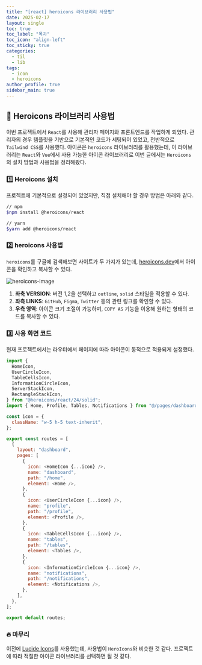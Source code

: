 ```yaml
---
title: "[react] heroicons 라이브러리 사용법"
date: 2025-02-17
layout: single
toc: true
toc_label: "목차"
toc_icon: "align-left"
toc_sticky: true
categories:
  - til
  - lib
tags:
  - icon
  - heroicons
author_profile: true
sidebar_main: true
---
```


## :ledger: Heroicons 라이브러리 사용법

이번 프로젝트에서 `React`를 사용해 관리자 페이지와 프론트엔드를 작업하게 되었다. 관리자의 경우 템플릿을 기반으로 기본적인 코드가 세팅되어 있었고, 전반적으로 `Tailwind CSS`를 사용했다. 아이콘은 `heroicons` 라이브러리를 활용했는데, 이 라이브러리는 `React`와 `Vue`에서 사용 가능한 아이콘 라이브러리로 이번 글에서는 `Heroicons`의 설치 방법과 사용법을 정리해봤다.

### :one: Heroicons 설치

프로젝트에 기본적으로 설정되어 있었지만, 직접 설치해야 할 경우 방법은 아래와 같다.

```bash
// npm
$npm install @heroicons/react

// yarn
$yarn add @heroicons/react
```

### :two: heroicons 사용법

`heroicons`를 구글에 검색해보면 사이트가 두 가지가 있는데, [heroicons.dev](https://heroicons.dev/)에서 아이콘을 확인하고 복사할 수 있다.

![heroicons-image](https://github.com/user-attachments/assets/7faeba2d-e4ba-4a73-8d49-82437eaa6da8)

1. **좌축 VERSION**: 버전 1,2을 선택하고 `outline`, `solid` 스타일을 적용할 수 있다.
2. **좌측 LINKS**: `GitHub`, `Figma`, `Twitter` 등의 관련 링크를 확인할 수 있다.
3. **우측 영역**: 아이콘 크기 조절이 가능하며, `COPY AS` 기능을 이용해 원하는 형태의 코드를 복사할 수 있다.

### :three: 사용 화면 코드

현재 프로젝트에서는 라우터에서 페이지에 따라 아이콘이 동적으로 적용되게 설정했다.

```javascript
import {
  HomeIcon,
  UserCircleIcon,
  TableCellsIcon,
  InformationCircleIcon,
  ServerStackIcon,
  RectangleStackIcon,
} from "@heroicons/react/24/solid";
import { Home, Profile, Tables, Notifications } from "@/pages/dashboard";

const icon = {
  className: "w-5 h-5 text-inherit",
};

export const routes = [
  {
    layout: "dashboard",
    pages: [
      {
        icon: <HomeIcon {...icon} />,
        name: "dashboard",
        path: "/home",
        element: <Home />,
      },
      {
        icon: <UserCircleIcon {...icon} />,
        name: "profile",
        path: "/profile",
        element: <Profile />,
      },
      {
        icon: <TableCellsIcon {...icon} />,
        name: "tables",
        path: "/tables",
        element: <Tables />,
      },
      {
        icon: <InformationCircleIcon {...icon} />,
        name: "notifications",
        path: "/notifications",
        element: <Notifications />,
      },
    ],
  },
];

export default routes;
```

### :fire: 마무리

이전에 [Lucide Icons](https://rarrit.github.io/lib/react/til/lucide-icons/#google_vignette)를 사용했는데, 사용법이 `HeroIcons`와 비슷한 것 같다. 프로젝트에 따라 적절한 아이콘 라이브러리를 선택하면 될 것 같다.
